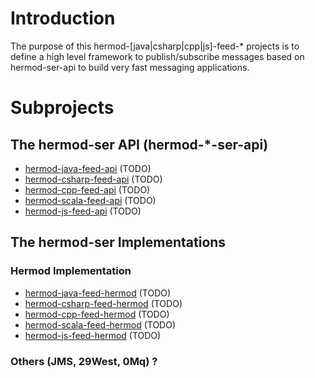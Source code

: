 # Introduction

The purpose of this hermod-[java|csharp|cpp|js]-feed-* projects is to define a high level framework to publish/subscribe messages based on hermod-ser-api to build very fast messaging applications.

# Subprojects

## The hermod-ser API (hermod-*-ser-api)
* [hermod-java-feed-api](https://github.com/hermod/hermod-java-feed-api) (TODO)
* [hermod-csharp-feed-api](https://github.com/hermod/hermod-csharp-feed-api) (TODO)
* [hermod-cpp-feed-api](https://github.com/hermod/hermod-cpp-feed-api) (TODO)
* [hermod-scala-feed-api](https://github.com/hermod/hermod-feed-ser-api) (TODO)
* [hermod-js-feed-api](https://github.com/hermod/hermod-js-feed-api)  (TODO)

## The hermod-ser Implementations

### Hermod Implementation
* [hermod-java-feed-hermod](https://github.com/hermod/hermod-java-feed-hermod) (TODO)
* [hermod-csharp-feed-hermod](https://github.com/hermod/hermod-csharp-feed-hermod) (TODO)
* [hermod-cpp-feed-hermod](https://github.com/hermod/hermod-cpp-ser-feed) (TODO)
* [hermod-scala-feed-hermod](https://github.com/hermod/hermod-scala-feed-hermod) (TODO)
* [hermod-js-feed-hermod](https://github.com/hermod/hermod-js-feed-hermod)  (TODO)

### Others (JMS, 29West, 0Mq) ?
